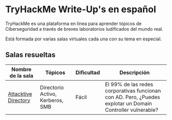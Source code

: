 # TryHackMe Write-Up's en español
TryHackMe es una plataforma en línea para aprender tópicos de Ciberseguridad a través de breves laboratorios ludificados del mundo real.

Está formada por varias salas virtuales cada una con su tema en especial.

## Salas resueltas
| Nombre de la sala                                                                                   | Tópicos                                         | Dificultad   | Descripción                                                                                                         |
| -------------------------------------------------------------------------------------------------- | ----------------------------------------------- | ------------ | -------------------------------------------------------------------------------------------------------------------                                                                                     |
|[Attacktive Directory](https://github.com/Hiteek/TryHackMe/tree/master/AttacktiveDirectory)         | Directorio Activo, Kerberos, SMB         | Fácil        | El 99% de las redes corporativas funcionan con AD. Pero, ¿Puedes explotar un Domain Controller vulnerable?
